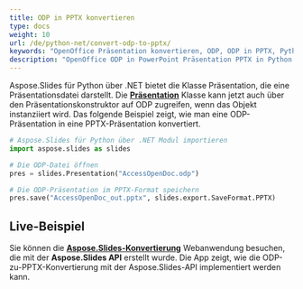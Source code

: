 ```yaml
---
title: ODP in PPTX konvertieren
type: docs
weight: 10
url: /de/python-net/convert-odp-to-pptx/
keywords: "OpenOffice Präsentation konvertieren, ODP, ODP in PPTX, Python"
description: "OpenOffice ODP in PowerPoint Präsentation PPTX in Python konvertieren"
---
```


Aspose.Slides für Python über .NET bietet die Klasse Präsentation, die eine Präsentationsdatei darstellt. Die [**Präsentation**](https://reference.aspose.com/slides/python-net/aspose.slides/presentation/) Klasse kann jetzt auch über den Präsentationskonstruktor auf ODP zugreifen, wenn das Objekt instanziiert wird. Das folgende Beispiel zeigt, wie man eine ODP-Präsentation in eine PPTX-Präsentation konvertiert.

```py
# Aspose.Slides für Python über .NET Modul importieren
import aspose.slides as slides

# Die ODP-Datei öffnen
pres = slides.Presentation("AccessOpenDoc.odp")

# Die ODP-Präsentation im PPTX-Format speichern
pres.save("AccessOpenDoc_out.pptx", slides.export.SaveFormat.PPTX)
```



## **Live-Beispiel**
Sie können die [**Aspose.Slides-Konvertierung**](https://products.aspose.app/slides/conversion/) Webanwendung besuchen, die mit der **Aspose.Slides API** erstellt wurde. Die App zeigt, wie die ODP-zu-PPTX-Konvertierung mit der Aspose.Slides-API implementiert werden kann.